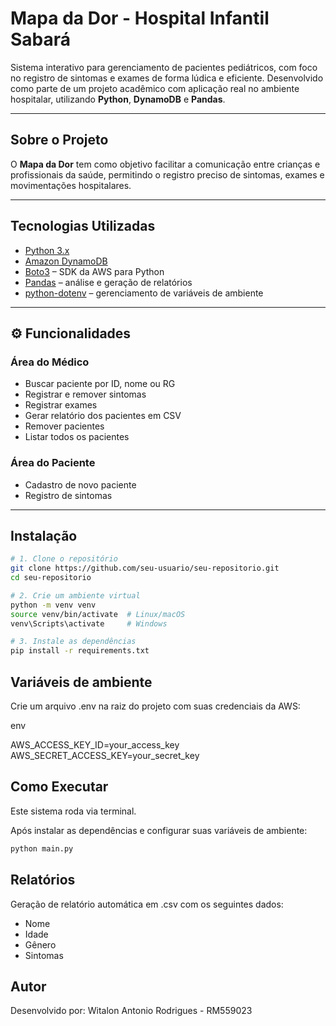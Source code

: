 # Mapa da Dor - Hospital Infantil Sabará

Sistema interativo para gerenciamento de pacientes pediátricos, com foco no registro de sintomas e exames de forma lúdica e eficiente. Desenvolvido como parte de um projeto acadêmico com aplicação real no ambiente hospitalar, utilizando **Python**, **DynamoDB** e **Pandas**.

---

## Sobre o Projeto

O **Mapa da Dor** tem como objetivo facilitar a comunicação entre crianças e profissionais da saúde, permitindo o registro preciso de sintomas, exames e movimentações hospitalares. 

---

## Tecnologias Utilizadas

- [Python 3.x](https://www.python.org/)
- [Amazon DynamoDB](https://aws.amazon.com/dynamodb/)
- [Boto3](https://boto3.amazonaws.com/v1/documentation/api/latest/index.html) – SDK da AWS para Python
- [Pandas](https://pandas.pydata.org/) – análise e geração de relatórios
- [python-dotenv](https://pypi.org/project/python-dotenv/) – gerenciamento de variáveis de ambiente

---

## ⚙️ Funcionalidades

### Área do Médico
- Buscar paciente por ID, nome ou RG
- Registrar e remover sintomas
- Registrar exames
- Gerar relatório dos pacientes em CSV
- Remover pacientes
- Listar todos os pacientes

### Área do Paciente
- Cadastro de novo paciente
- Registro de sintomas

---

## Instalação

```bash
# 1. Clone o repositório
git clone https://github.com/seu-usuario/seu-repositorio.git
cd seu-repositorio

# 2. Crie um ambiente virtual
python -m venv venv
source venv/bin/activate  # Linux/macOS
venv\Scripts\activate     # Windows

# 3. Instale as dependências
pip install -r requirements.txt
```

## Variáveis de ambiente
Crie um arquivo .env na raiz do projeto com suas credenciais da AWS:

env

AWS_ACCESS_KEY_ID=your_access_key
AWS_SECRET_ACCESS_KEY=your_secret_key

## Como Executar

Este sistema roda via terminal.

Após instalar as dependências e configurar suas variáveis de ambiente:

```bash
python main.py
```

## Relatórios

Geração de relatório automática em .csv com os seguintes dados:

- Nome
- Idade
- Gênero
- Sintomas

## Autor
Desenvolvido por: Witalon Antonio Rodrigues - RM559023

